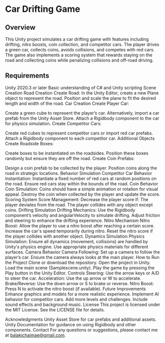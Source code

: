 # Car Drifting Game 
## Overview
This Unity project simulates a car drifting game with features including drifting, nitro boosts, coin collection, and competitor cars. The player drives a green car, collects coins, avoids collisions, and competes with red cars. The game also implements a scoring system that rewards staying on the road and collecting coins while penalizing collisions and off-road driving.

## Requirements
Unity 2020.3 or later
Basic understanding of C# and Unity scripting
Scene Creation
Road Creation
Create Road:
In the Unity Editor, create a new Plane object to represent the road.
Position and scale the plane to fit the desired length and width of the road.
Car Creation
Create Player Car:

Create a green cube to represent the player’s car. Alternatively, import a car prefab from the Unity Asset Store.
Attach a Rigidbody component to the car for physics simulation.
Create Competitor Cars:

Create red cubes to represent competitor cars or import red car prefabs.
Attach a Rigidbody component to each competitor car.
Additional Objects
Create Roadside Boxes:

Create boxes to be instantiated on the roadsides.
Position these boxes randomly but ensure they are off the road.
Create Coin Prefabs:

Design a coin prefab to be collected by the player.
Position coins along the road in strategic locations.
Behavior Simulation
Competitor Car Behavior
Instantiation:
Instantiate a fixed number of red cars at random positions on the road.
Ensure red cars stay within the bounds of the road.
Coin Behavior
Coin Simulation:
Coins should have a simple animation or rotation for visual appeal.
Destroy the coin when collected by the player and update the score.
Scoring System
Score Management:
Decrease the player score if:
The player deviates from the road.
The player collides with any object except coins.
Drifting Simulation
Drifting Mechanics:
Use the Rigidbody component’s velocity and angularVelocity to simulate drifting.
Adjust friction and steering to enhance the drifting experience.
Nitro Mechanism
Nitro Boost:
Allow the player to use a nitro boost after reaching a certain score.
Increase the car's speed temporarily during nitro.
Reset the nitro score if the player collides with another object.
Dynamics Simulation
Physics Simulation:
Ensure all dynamics (movement, collisions) are handled by Unity's physics engine.
Use appropriate physics materials for different surfaces.
Camera Behavior
Camera Following:
Set up a camera to follow the player’s car.
Ensure the camera always looks at the main player.
How to Run the Project
Clone or download the repository.
Open the project in Unity.
Load the main scene (Samplescene.unity).
Play the game by pressing the Play button in the Unity Editor.
Controls
Steering: Use the arrow keys or A/D to steer the car.
Acceleration: Use the up arrow or W to accelerate.
Brake/Reverse: Use the down arrow or S to brake or reverse.
Nitro Boost: Press N to activate the nitro boost (if available).
Future Improvements
Enhance graphics and models for a more realistic experience.
Implement AI behavior for competitor cars.
Add more levels and challenges.
Include sound effects and background music.
License
This project is licensed under the MIT License. See the LICENSE file for details.

Acknowledgments
Unity Asset Store for car prefabs and additional assets.
Unity Documentation for guidance on using Rigidbody and other components.
Contact
For any questions or suggestions, please contact me at balakichaimae@gmail.com.
